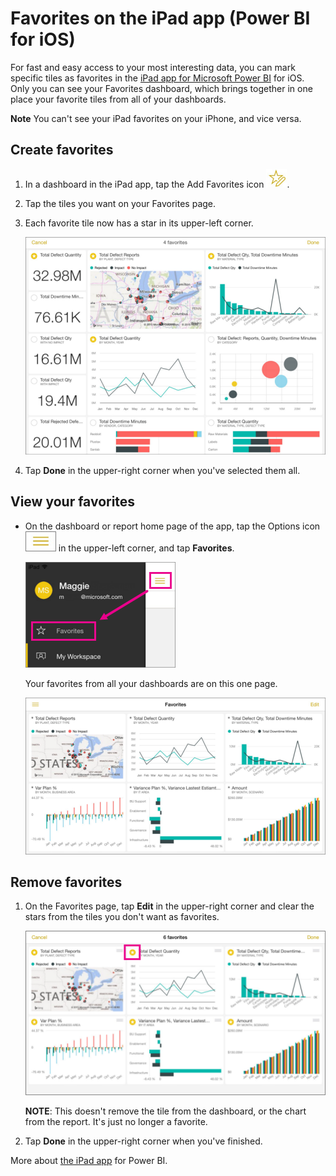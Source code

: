 ﻿<properties 
   pageTitle="Favorites on the iPad app (Power BI for iOS)"
   description="Favorites on the iPad app (Power BI for iOS)"
   services="powerbi" 
   documentationCenter="" 
   authors="v-aljenk" 
   manager="mblythe" 
   editor=""
   tags=""/>
 
<tags
   ms.service="powerbi"
   ms.devlang="NA"
   ms.topic="article"
   ms.tgt_pltfrm="NA"
   ms.workload="powerbi"
   ms.date="10/14/2015"
   ms.author="v-aljenk"/>

# Favorites on the iPad app (Power BI for iOS)

For fast and easy access to your most interesting data, you can mark specific tiles as favorites in the [iPad app for Microsoft Power BI](http://support.powerbi.com/knowledgebase/topics/69272-ipad-app-for-power-bi) for iOS. Only you can see your Favorites dashboard, which brings together in one place your favorite tiles from all of your dashboards.

**Note** You can't see your iPad favorites on your iPhone, and vice versa.

## Create favorites

1.  In a dashboard in the iPad app, tap the Add Favorites icon ![](media/powerbi-mobile-favorites-on-the-ipad-app/PBI_iPad_CreateFaveIcon.png).

2.  Tap the tiles you want on your Favorites page.

3.  Each favorite tile now has a star in its upper-left corner.

    ![](media/powerbi-mobile-favorites-on-the-ipad-app/PBI_iPad_MakeFavesSm.png)

4.  Tap **Done** in the upper-right corner when you've selected them all.
 
## View your favorites

-   On the dashboard or report home page of the app, tap the Options icon ![](media/powerbi-mobile-favorites-on-the-ipad-app/PBI_iPad_OptionsIcon.png) in the upper-left corner, and tap **Favorites**.

    ![](media/powerbi-mobile-favorites-on-the-ipad-app/PBI_iPad_FaveMenuSm.png)

    Your favorites from all your dashboards are on this one page.

    ![](media/powerbi-mobile-favorites-on-the-ipad-app/PBI_iPad_FavesPageSm.png)

## Remove favorites

1.  On the Favorites page, tap **Edit** in the upper-right corner and clear the stars from the tiles you don't want as favorites.

    ![](media/powerbi-mobile-favorites-on-the-ipad-app/PBI_iPadRemoveFavesSm.png)

    **NOTE**: This doesn't remove the tile from the dashboard, or the chart from the report. It's just no longer a favorite.

2.  Tap **Done** in the upper-right corner when you've finished.

More about [the iPad app](http://support.powerbi.com/knowledgebase/articles/467172) for Power BI.
